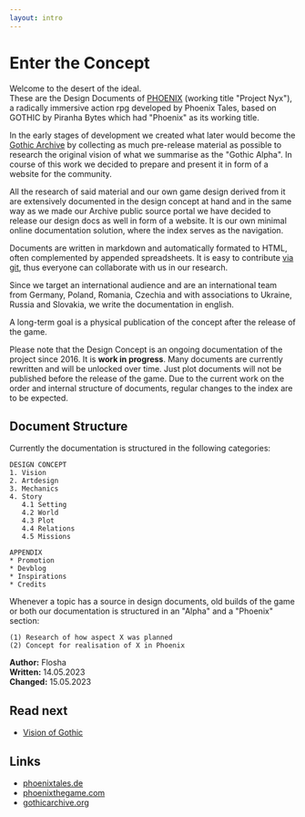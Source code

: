 ```yaml
---
layout: intro
---
```


# Enter the Concept

Welcome to the desert of the ideal.  
These are the Design Documents of [PHOENIX](https://phoenixthegame.com) (working title "Project Nyx"), a radically immersive action rpg developed by Phoenix Tales, based on GOTHIC by Piranha Bytes which had "Phoenix" as its working title.   

In the early stages of development we created what later would become the [Gothic Archive](https://gothicarchive.org) by collecting as much pre-release material as possible to research the original vision of what we summarise as the "Gothic Alpha". In course of this work we decided to prepare and present it in form of a website for the community.  

All the research of said material and our own game design derived from it are extensively documented in the design concept at hand and in the same way as we made our Archive public source portal we have decided to release our design docs as well in form of a website. It is our own minimal online documentation solution, where the index serves as the navigation.  

Documents are written in markdown and automatically formated to HTML, often complemented by appended spreadsheets. It is easy to contribute [via git](https://github.com/PhoenixTales/phoenix-docs), thus everyone can collaborate with us in our research.  

Since we target an international audience and are an international team from Germany, Poland, Romania, Czechia and with associations to Ukraine, Russia and Slovakia, we write the documentation in english.  

A long-term goal is a physical publication of the concept after the release of the game.

<p class="subtext blueinfo">Please note that the Design Concept is an ongoing documentation of the project since 2016. It is <strong class="demonic">work in progress</strong>. Many documents are currently rewritten and will be unlocked over time. Just plot documents will not be published before the release of the game. Due to the current work on the order and internal structure of documents, regular changes to the index are to be expected.</p>


## Document Structure

Currently the documentation is structured in the following categories:  

```
DESIGN CONCEPT 
1. Vision 
2. Artdesign
3. Mechanics
4. Story
   4.1 Setting
   4.2 World
   4.3 Plot
   4.4 Relations
   4.5 Missions

APPENDIX
* Promotion
* Devblog
* Inspirations
* Credits
```

Whenever a topic has a source in design documents, old builds of the game or both our documentation is structured in an "Alpha" and a "Phoenix" section:  

```
(1) Research of how aspect X was planned  
(2) Concept for realisation of X in Phoenix
```

**Author:** Flosha  
**Written:** 14.05.2023   
**Changed:** 15.05.2023  


## Read next 

* [Vision of Gothic](/vision/vision-of-gothic)


## Links

* [phoenixtales.de](https://phoenixtales.de)
* [phoenixthegame.com](https://phoenixthegame.com)
* [gothicarchive.org](https://gothicarchive.org)
